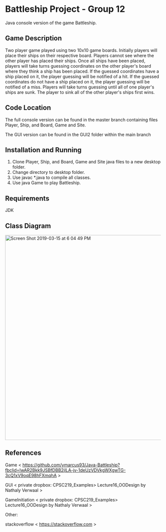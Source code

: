# Battleship Project - Group 12 

Java console version of the game Battleship.

## Game Description

Two player game played using two 10x10 game boards. Initially players will place their ships on their respective board. Players cannot see where the other player has placed their ships. Once all ships have been placed, players will take turns guessing coordinates on the other player's board where they think a ship has been placed. If the guessed coordinates have a ship placed on it, the player guessing will be notified of a hit. If the guessed coordinates do not have a ship placed on it, the player guessing will be notified of a miss. Players will take turns guessing until all of one player's ships are sunk. The player to sink all of the other player's ships first wins.

## Code Location 

The full console version can be found in the master branch containing files Player, Ship, and Board, Game and Site. 

The GUI version can be found in the GUI2 folder within the main branch

## Installation and Running 

1. Clone Player, Ship, and Board, Game and Site java files to a new desktop folder.
2. Change directory to desktop folder.
3. Use javac *.java to compile all classes.
4. Use java Game to play Battleship.

## Requirements

JDK

## Class Diagram

<img width="664" alt="Screen Shot 2019-03-15 at 6 04 49 PM" src="https://user-images.githubusercontent.com/47372331/54467766-ec5b3e00-474c-11e9-8cc0-74d290a72455.png">

## References

Game < https://github.com/ymarcus93/Java-Battleship?fbclid=IwAR2Bkk9JSBfDBB2jlLA-jv-1deUzVDVkgWXgwTG-3cQ1xV9oqE98hFXmqhA >

GUI < private dropbox:  CPSC219_Examples> Lecture16_OODesign by Nathaly Verwaal >

GameInitiation < private dropbox:  CPSC219_Examples> Lecture16_OODesign by Nathaly Verwaal >

Other:

stackoverflow < https://stackoverflow.com >




